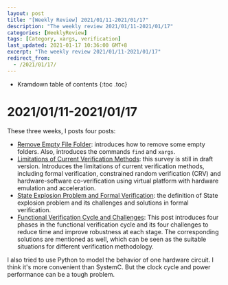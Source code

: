```yaml
---
layout: post
title: "[Weekly Review] 2021/01/11-2021/01/17"
description: "The weekly review 2021/01/11-2021/01/17"
categories: [WeeklyReview]
tags: [Category, xargs, verification]
last_updated: 2021-01-17 10:36:00 GMT+8
excerpt: "The weekly review 2021/01/11-2021/01/17"
redirect_from:
  - /2021/01/17/
---
```


* Kramdown table of contents
{:toc .toc}
# 2021/01/11-2021/01/17

These three weeks, I posts four posts:

+ [Remove Empty File Folder](https://singularitykchen.github.io/blog/2021/01/11/Glean-Remove-Empty-Folder/): introduces how to remove some empty folders. Also, introduces the commands `find` and `xargs`.
+ [Limitations of Current Verification Methods](https://singularitykchen.github.io/blog/2021/01/11/Survey-Limitations-of-Current-Verification-Methods/): this survey is still in draft version. Introduces the limitations of current verification methods,  including formal verification, constrained random verification (CRV) and hardware-software co-verification using virtual platform with hardware  emulation and acceleration.
+ [State Explosion Problem and Formal Verification](https://singularitykchen.github.io/blog/2021/01/13/Glean-State-explosion-problem-and-formal-verification/): the definition of State explosion problem and its challenges and solutions in formal verification.
+ [Functional Verification Cycle and Challenges](https://singularitykchen.github.io/blog/2021/01/14/Glean-Functional-Verification-Cycle-and-Challenges/): This post introduces four phases in the functional  verification cycle and its four challenges to reduce time and improve  robustness at each stage. The corresponding solutions are mentioned as  well, which can be seen as the suitable situations for different  verification methodology.

I also tried to use Python to model the behavior of one hardware circuit. I think it's more convenient than SystemC. But the clock cycle and power performance can be a tough problem.